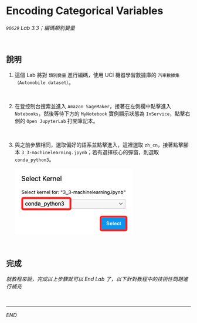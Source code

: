 # Encoding Categorical Variables

_`90629` Lab 3.3；編碼類別變量_

<br>

## 說明

1. 這個 Lab 將對 `類別變量` 進行編碼，使用 UCI 機器學習數據庫的 `汽車數據集（Automobile dataset）`。

<br>

2. 在登控制台搜索並進入 `Amazon SageMaker`，接著在左側欄中點擊進入 `Notebooks`，然後等待下方的 `MyNotebook` 實例顯示狀態為 `InService`，點擊右側的 `Open JupyterLab` 打開筆記本。

<br>

3. 與之前步驟相同，選取偏好的語系並點擊進入，這裡選取 `zh_cn`，接著點擊腳本 `3_3-machinelearning.jpynb`；若有選擇核心的彈窗，則選取 `conda_python3`。

    ![](images/img_01.png)

<br>

## 完成

_就教程來說，完成以上步驟就可以 End Lab 了，以下針對教程中的技術性問題進行補充_

<br>

___

_END_